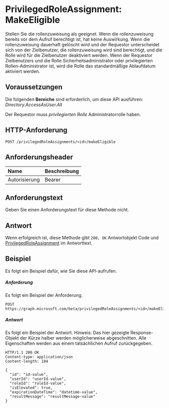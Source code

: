 # <a name="privilegedroleassignment-makeeligible"></a>PrivilegedRoleAssignment: MakeEligible
Stellen Sie die rollenzuweisung als geeignet. Wenn die rollenzuweisung bereits vor dem Aufruf berechtigt ist, hat keine Auswirkung. Wenn die rollenzuweisung dauerhaft gelöscht wird und der Requestor unterscheidet sich von der Zielbenutzer, die rollenzuweisung wird sind berechtigt, und die Rolle wird für die Zielbenutzer deaktiviert werden. Wenn der Requestor Zielbenutzers und die Rolle Sicherheitsadministrator oder privilegierten Rollen-Administrator ist, wird die Rolle das standardmäßige Ablaufdatum aktiviert werden.

## <a name="prerequisites"></a>Voraussetzungen
Die folgenden **Bereiche** sind erforderlich, um diese API ausführen: _Directory.AccessAsUser.All_


Der Requestor muss _privilegierten Rolle_ Administratorrolle haben. 
## <a name="http-request"></a>HTTP-Anforderung
<!-- { "blockType": "ignored" } -->
```http
POST /privilegedRoleAssignments/<id>/makeEligible
```
## <a name="request-headers"></a>Anforderungsheader
| Name       | Beschreibung|
|:---------------|:----------|
| Autorisierung  | Bearer<code>|

## <a name="request-body"></a>Anforderungstext
Geben Sie einen Anforderungstext für diese Methode nicht.
## <a name="response"></a>Antwort
Wenn erfolgreich ist, diese Methode gibt `200, OK` Antwortobjekt Code und [PrivilegedRoleAssignment](../resources/privilegedroleassignment.md) im Antworttext.

## <a name="example"></a>Beispiel
Es folgt ein Beispiel dafür, wie Sie diese API-aufrufen.
##### <a name="request"></a>Anforderung
Es folgt ein Beispiel der Anforderung.
<!-- {
  "blockType": "request",
  "name": "privilegedroleassignment_makeeligible"
}-->
```http
POST https://graph.microsoft.com/beta/privilegedRoleAssignments/<id>/makeEligible
```

##### <a name="response"></a>Antwort
Es folgt ein Beispiel der Antwort. Hinweis: Das hier gezeigte Response-Objekt der Kürze halber werden möglicherweise abgeschnitten. Alle Eigenschaften werden aus einem tatsächlichen Aufruf zurückgegeben.
<!-- {
  "blockType": "response",
  "truncated": true,
  "@odata.type": "microsoft.graph.privilegedRoleAssignment"
} -->
```http
HTTP/1.1 200 OK
Content-type: application/json
Content-length: 184

{
  "id": "id-value",
  "userId": "userId-value",
  "roleId": "roleId-value",
  "isElevated": true,
  "expirationDateTime": "datetime-value",
  "resultMessage": "resultMessage-value"
}
```

<!-- uuid: 8fcb5dbc-d5aa-4681-8e31-b001d5168d79
2015-10-25 14:57:30 UTC -->
<!-- {
  "type": "#page.annotation",
  "description": "privilegedRoleAssignment: makeEligible",
  "keywords": "",
  "section": "documentation",
  "tocPath": ""
}-->